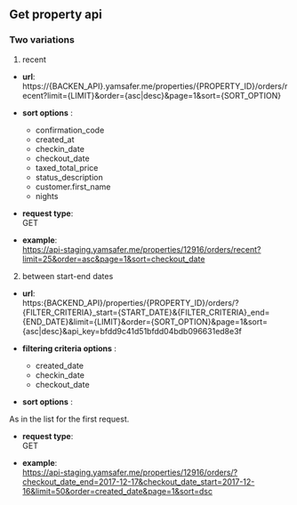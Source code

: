 ## Get property api  
### Two variations  
1. recent 
* **url**:  
https://{BACKEN_API}.yamsafer.me/properties/{PROPERTY_ID}/orders/recent?limit={LIMIT}&order={asc|desc}&page=1&sort={SORT_OPTION}  

* **sort options** :  
    - confirmation_code
    - created_at
    - checkin_date
    - checkout_date
    - taxed_total_price
    - status_description
    - customer.first_name
    - nights

* **request type**:  
GET  

* **example**:  
https://api-staging.yamsafer.me/properties/12916/orders/recent?limit=25&order=asc&page=1&sort=checkout_date

2. between start-end dates  
* **url**:  
https:{BACKEND_API}/properties/{PROPERTY_ID}/orders/?{FILTER_CRITERIA}_start={START_DATE}&{FILTER_CRITERIA}_end={END_DATE}&limit={LIMIT}&order={SORT_OPTION}&page=1&sort={asc|desc}&api_key=bfdd9c41d51bfdd04bdb096631ed8e3f  

* **filtering criteria options** :  
    - created_date
    - checkin_date
    - checkout_date

* **sort options** :  

As in the list for the first request.

* **request type**:  
GET  

* **example**:  
https://api-staging.yamsafer.me/properties/12916/orders/?checkout_date_end=2017-12-17&checkout_date_start=2017-12-16&limit=50&order=created_date&page=1&sort=dsc

